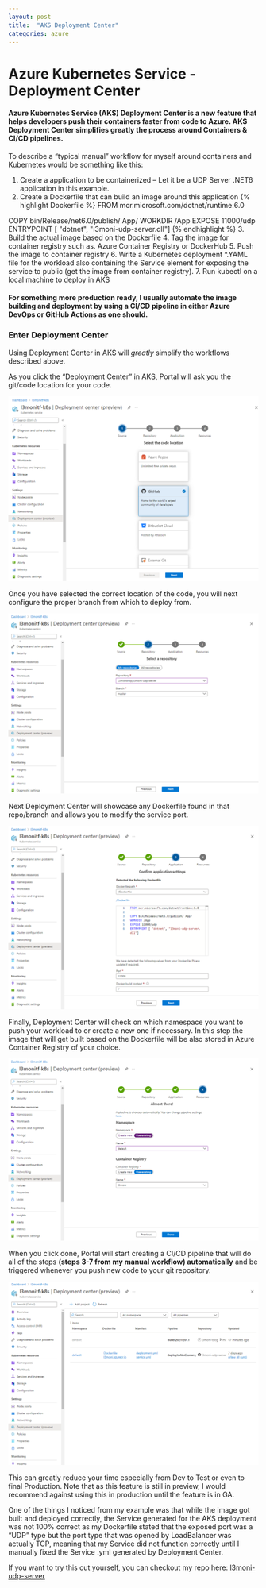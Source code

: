 ```yaml
---
layout: post
title:  "AKS Deployment Center"
categories: azure
---
```


# Azure Kubernetes Service - Deployment Center

#### Azure Kubernetes Service (AKS) Deployment Center is a new feature that helps developers push their containers faster from code to Azure. AKS Deployment Center simplifies greatly the process around Containers & CI/CD pipelines.
To describe a “typical manual” workflow for myself around containers and Kubernetes would be something like this:
1.	Create a application to be containerized – Let it be a UDP Server .NET6 application in this example.
2.	Create a Dockerfile that can build an image around this application
{% highlight Dockerfile %}
FROM mcr.microsoft.com/dotnet/runtime:6.0

COPY bin/Release/net6.0/publish/ App/
WORKDIR /App
EXPOSE 11000/udp
ENTRYPOINT [ "dotnet", "l3moni-udp-server.dll"]
{% endhighlight %}
3.	Build the actual image based on the Dockerfile
4.	Tag the image for container registry such as. Azure Container Registry or DockerHub
5.	Push the image to container registry
6.	Write a Kubernetes deployment *.YAML file for the workload also containing the Service element for exposing the service to public (get the image from container registry).
7.	Run kubectl on a local machine to deploy in AKS

#### For something more production ready, I usually automate the image building and deployment by using a CI/CD pipeline in either Azure DevOps or GitHub Actions as one should.

### Enter Deployment Center
Using Deployment Center in AKS will _greatly_ simplify the workflows described above. 

As you click the “Deployment Center” in AKS, Portal will ask you the git/code location for your code.

![instructions-screenshot](/assets/aksdc/1.png)

Once you have selected the correct location of the code, you will next configure the proper branch from which to deploy from.

![instructions-screenshot](/assets/aksdc/2.png)

Next Deployment Center will showcase any Dockerfile found in that repo/branch and allows you to modify the service port.

![instructions-screenshot](/assets/aksdc/3.png)

Finally, Deployment Center will check on which namespace you want to push your workload to or create a new one if necessary. In this step the image that will get built based on the Dockerfile will be also stored in Azure Container Registry of your choice. 

![instructions-screenshot](/assets/aksdc/4.png)

When you click done, Portal will start creating a CI/CD pipeline that will do all of the steps <b>(steps 3-7 from my manual workflow) automatically</b> and be triggered whenever you push new code to your git repository.

![instructions-screenshot](/assets/aksdc/5.png)

This can greatly reduce your time especially from Dev to Test or even to final Production. Note that as this feature is still in preview, I would recommend against using this in production until the feature is in GA. 

One of the things I noticed from my example was that while the image got built and deployed correctly, the Service generated for the AKS deployment was not 100% correct as my Dockerfile stated that the exposed port was a “UDP” type but the port type that was opened by LoadBalancer was actually TCP, meaning that my Service did not function correctly until I manually fixed the Service .yml generated by Deployment Center.

If you want to try this out yourself, you can checkout my repo here: [l3moni-udp-server](https://github.com/L3mondrop/l3moni-udp-server)
